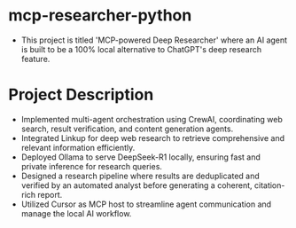 # mcp-researcher-python
* This project is titled 'MCP-powered Deep Researcher' where an AI agent is built to be a 100% local alternative to ChatGPT's deep research feature.
# Project Description
* Implemented multi-agent orchestration using CrewAI, coordinating web search, result verification, and content generation agents.
* Integrated Linkup for deep web research to retrieve comprehensive and relevant information efficiently.
* Deployed Ollama to serve DeepSeek-R1 locally, ensuring fast and private inference for research queries.
* Designed a research pipeline where results are deduplicated and verified by an automated analyst before generating a coherent, citation-rich report.
* Utilized Cursor as MCP host to streamline agent communication and manage the local AI workflow.
